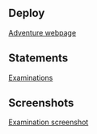 ## Deploy
<a href="https://rafael2026.github.io/frontend/Adventure">Adventure webpage</a>

## Statements
<a href="https://drive.google.com/drive/folders/1PXWfTHqYNFOu3tOaBOmkYMIIyjclNEZL?usp=sharing">Examinations</a>

## Screenshots
<a href="https://drive.google.com/drive/folders/18N61NqVmElFxDDaetjowk4zpTGXkN5sp?usp=sharing">Examination screenshot</a>